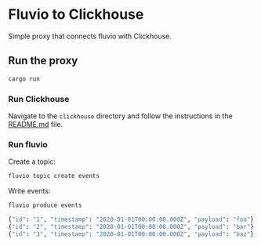 # Fluvio to Clickhouse

Simple proxy that connects fluvio with Clickhouse.

## Run the proxy

```bash
cargo run
```

### Run Clickhouse

Navigate to the `clickhouse` directory and follow the instructions in the [README.md](./clickhouse/README.md) file.

### Run fluvio

Create a topic:

```bash
fluvio topic create events
```

Write events:

```bash
fluvio produce events
```

```bash
{"id": "1", "timestamp": "2020-01-01T00:00:00.000Z", "payload": "foo"}
{"id": "2", "timestamp": "2020-01-01T00:00:00.000Z", "payload": "bar"}
{"id": "3", "timestamp": "2020-01-01T00:00:00.000Z", "payload": "baz"}
```

